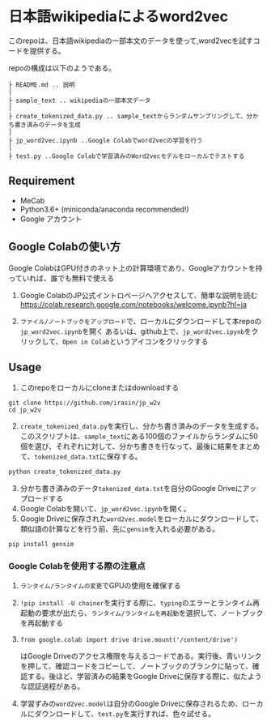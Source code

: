 # 日本語wikipediaによるword2vec

このrepoは、日本語wikipediaの一部本文のデータを使って,word2vecを試すコードを提供する。

repoの構成は以下のようである。

```
├ README.md .. 説明
│
├ sample_text .. wikipediaの一部本文データ
│
├ create_tokenized_data.py .. sample_textからランダムサンプリングして、分かち書き済みのデータを生成
│
├ jp_word2vec.ipynb ..Google Colabでword2vecの学習を行う
│
├ test.py ..Google Colabで学習済みのWord2vecモデルをローカルでテストする

```

## Requirement

- MeCab
- Python3.6+ (miniconda/anaconda recommended!)
- Google アカウント


## Google Colabの使い方
Google ColabはGPU付きのネット上の計算環境であり、Googleアカウントを持っていれば、誰でも無料で使える

1. Google ColabのJP公式イントロページへアクセスして、簡単な説明を読む
https://colab.research.google.com/notebooks/welcome.ipynb?hl=ja

2. `ファイル/ノートブックをアップロード`で、ローカルにダウンロードして本repoの`jp_word2vec.ipynb`を開く
あるいは、github上で、`jp_word2vec.ipynb`をクリックして、`Open in Colab`というアイコンをクリックする


## Usage

1. このrepoをローカルにcloneまたはdownloadする

```
git clone https://github.com/irasin/jp_w2v
cd jp_w2v
```

2. `create_tokenized_data.py`を実行し、分かち書き済みのデータを生成する。このスクリプトは、`sample_text`にある100個のファイルからランダムに50個を選び、それぞれに対して、分かち書きを行なって、最後に結果をまとめて、`tokenized_data.txt`に保存する。

```bash
python create_tokenized_data.py
```

3. 分かち書き済みのデータ`tokenized_data.txt`を自分のGoogle Driveにアップロードする
4. Google Colabを開いて、`jp_word2vec.ipynb`を開く。
5. Google Driveに保存された`word2vec.model`をローカルにダウンロードして、類似語の計算などを行う前、先に`gensim`を入れる必要がある。

```
pip install gensim
```
### Google Colabを使用する際の注意点

1. `ランタイム/ランタイムの変更`でGPUの使用を確保する

2. `!pip install -U chainer`を実行する際に、`typing`のエラーとランタイム再起動の要求が出たら、`ランタイム/ランタイムを再起動`を選択して、ノートブックを再起動する

3. `from google.colab import drive
   drive.mount('/content/drive')`

    はGoogle Driveのアクセス権限を与えるコードである。実行後、青いリンクを押して、確認コードをコピーして、ノートブックのブランクに貼って、確認する。後ほど、学習済みの結果をGoogle Driveに保存する際に、似たような認証過程がある。

4. 学習ずみの`word2vec.model`は自分のGoogle Driveに保存されるため、ローカルにダウンロードして、`test.py`を実行すれば、色々試せる。
